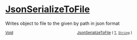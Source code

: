 # [JsonSerializeToFile](./SerializationHelper-100664032.md)

Writes object to file to the given by path in json format

<sub>[Void](https://docs.microsoft.com/en-us/dotnet/api/System.Void)</sub><img width=200/><sub>[JsonSerializeToFile](./SerializationHelper-100664032.md) ( [`T`](./SerializationHelper-100664032.md), [`String`](https://docs.microsoft.com/en-us/dotnet/api/System.String) )</sub><br>


